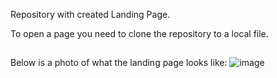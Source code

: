 Repository with created Landing Page.

To open a page you need to clone the repository to a local file.

##

Below is a photo of what the landing page looks like:
![image](https://user-images.githubusercontent.com/81814080/137483672-feca3789-27c0-449c-b7a5-f29761b8cc40.png)

